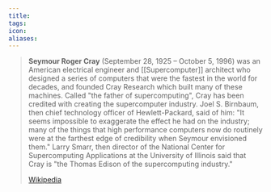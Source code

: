 ```yaml
---
title: 
tags: 
icon: 
aliases: 
---
```

> **Seymour Roger Cray** (September 28, 1925 – October 5, 1996) was an American electrical engineer and [[Supercomputer]] architect who designed a series of computers that were the fastest in the world for decades, and founded Cray Research which built many of these machines. Called "the father of supercomputing", Cray has been credited with creating the supercomputer industry. Joel S. Birnbaum, then chief technology officer of Hewlett-Packard, said of him: "It seems impossible to exaggerate the effect he had on the industry; many of the things that high performance computers now do routinely were at the farthest edge of credibility when Seymour envisioned them." Larry Smarr, then director of the National Center for Supercomputing Applications at the University of Illinois said that Cray is "the Thomas Edison of the supercomputing industry."
>
> [Wikipedia](https://en.wikipedia.org/wiki/Seymour%20Cray)